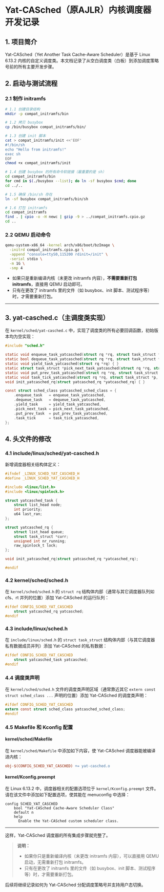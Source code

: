 # Yat-CASched（原AJLR）内核调度器开发记录

## 1. 项目简介

Yat-CASched（Yet Another Task Cache-Aware Scheduler）是基于 Linux 6.13.2 内核的自定义调度类。本文档记录了从空白调度类（白板）到添加调度策略号前的所有主要开发步骤。

## 2. 启动与测试流程

### 2.1 制作 initramfs

```bash
# 1.1 创建目录结构
mkdir -p compat_initramfs/bin

# 1.2 拷贝 busybox
cp /bin/busybox compat_initramfs/bin/

# 1.3 创建 init 脚本
cat > compat_initramfs/init <<'EOF'
#!/bin/sh
echo "Hello from initramfs!"
exec sh
EOF
chmod +x compat_initramfs/init

# 1.4 创建 busybox 的所有命令软链接（最重要的是 sh）
cd compat_initramfs/bin
for cmd in $(./busybox --list); do ln -sf busybox $cmd; done
cd ../..

# 1.5 确保 /bin/sh 存在
ln -sf busybox compat_initramfs/bin/sh

# 1.6 打包 initramfs
cd compat_initramfs
find . | cpio -o -H newc | gzip -9 > ../compat_initramfs.cpio.gz
cd ..
```

### 2.2 QEMU 启动命令

```bash
qemu-system-x86_64 -kernel arch/x86/boot/bzImage \
  -initrd compat_initramfs.cpio.gz \
  -append "console=ttyS0,115200 rdinit=/init" \
  -serial stdio \
  -m 1G \
  -smp 4
```

- 如果只是重新编译内核（未更改 initramfs 内容），**不需要重新打包 initramfs**，直接用 QEMU 启动即可。
- 只有在更改了 initramfs 里的文件（如 busybox、init 脚本、测试程序等）时，才需要重新打包。

---

## 3. yat-casched.c（主调度类实现）

在 `kernel/sched/yat-casched.c` 中，实现了调度类的所有必要回调函数，初始版本均为空实现：

```c
#include "sched.h"

static void enqueue_task_yatcasched(struct rq *rq, struct task_struct *p, int flags) { }
static bool dequeue_task_yatcasched(struct rq *rq, struct task_struct *p, int flags) { return false; }
static void yield_task_yatcasched(struct rq *rq) { }
static struct task_struct *pick_next_task_yatcasched(struct rq *rq, struct task_struct *prev) { return NULL; }
static void put_prev_task_yatcasched(struct rq *rq, struct task_struct *p, struct task_struct *next) { }
static void task_tick_yatcasched(struct rq *rq, struct task_struct *p, int queued) { }
void init_yatcasched_rq(struct yatcasched_rq *yatcasched_rq) { }

const struct sched_class yatcasched_sched_class = {
    .enqueue_task   = enqueue_task_yatcasched,
    .dequeue_task   = dequeue_task_yatcasched,
    .yield_task     = yield_task_yatcasched,
    .pick_next_task = pick_next_task_yatcasched,
    .put_prev_task  = put_prev_task_yatcasched,
    .task_tick      = task_tick_yatcasched,
};
```

## 4. 头文件的修改

### 4.1 include/linux/sched/yat-casched.h

新增调度器相关结构体定义：

```c
#ifndef _LINUX_SCHED_YAT_CASCHED_H
#define _LINUX_SCHED_YAT_CASCHED_H

#include <linux/list.h>
#include <linux/spinlock.h>

struct yatcasched_task {
    struct list_head node;
    int priority;
    u64 last_ran;
};

struct yatcasched_rq {
    struct list_head queue;
    struct task_struct *curr;
    unsigned int nr_running;
    raw_spinlock_t lock;
};

void init_yatcasched_rq(struct yatcasched_rq *yatcasched_rq);

#endif
```

### 4.2 kernel/sched/sched.h

在 `kernel/sched/sched.h` 的 `struct rq` 结构体内部（通常与其它调度器队列如 cfs、rt 并列的位置）添加 Yat-CASched 的运行队列：

```c
#ifdef CONFIG_SCHED_YAT_CASCHED
    struct yatcasched_rq yatcasched;
#endif
```

### 4.3 include/linux/sched.h

在 `include/linux/sched.h` 的 `struct task_struct` 结构体内部（与其它调度器私有数据成员并列）添加 Yat-CASched 的私有数据：

```c
#ifdef CONFIG_SCHED_YAT_CASCHED
    struct yatcasched_task yatcasched;
#endif
```

### 4.4 调度类声明

在 `kernel/sched/sched.h` 文件的调度类声明区域（通常靠近其它 `extern const struct sched_class ...` 声明的位置）添加 Yat-CASched 的调度类声明：

```c
#ifdef CONFIG_SCHED_YAT_CASCHED
extern const struct sched_class yatcasched_sched_class;
#endif
```

### 4.5 Makefile 和 Kconfig 配置

#### kernel/sched/Makefile

在 `kernel/sched/Makefile` 中添加如下内容，使 Yat-CASched 调度器能被编译进内核：

```makefile
obj-$(CONFIG_SCHED_YAT_CASCHED) += yat-casched.o
```

#### kernel/Kconfig.preempt

在 Linux 6.13.2 中，调度器相关的配置选项位于 `kernel/Kconfig.preempt` 文件。请在该文件中添加如下配置选项，使其能在 menuconfig 中选择：

```kconfig
config SCHED_YAT_CASCHED
    bool "Yat-CASched Cache-Aware Scheduler Class"
    default n
    help
      Enable the Yat-CASched custom scheduler class.
```

---

这样，Yat-CASched 调度器的所有集成步骤就完整了。

> **说明：**
> - 如果你只是重新编译内核（未更改 initramfs 内容），可以直接用 QEMU 启动，无需重新打包 initramfs。
> - 只有在更改了 initramfs 里的文件（如 busybox、init 脚本、测试程序等）时，才需要重新打包。

后续将继续记录如何为 Yat-CASched 分配调度策略号并支持用户态切换。
